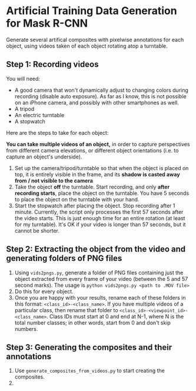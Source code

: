 # Artificial Training Data Generation for Mask R-CNN

Generate several artifical composites with pixelwise annotations for each object, using videos taken of each object rotating atop a turntable.

## Step 1: Recording videos

You will need: 

* A good camera that won't dynamically adjust to changing colors during recording (disable auto exposure). As far as I know, this is not possible on an iPhone camera, and possibly with other smartphones as well.
* A tripod
* An electric turntable
* A stopwatch

Here are the steps to take for each object:

**You can take multiple videos of an object,** in order to capture perspectives from different camera elevations, or different object orientations (i.e. to capture an object's underside).

1. Set up the camera/tripod/turntable so that when the object is placed on top, it is entirely visible in the frame, and its **shadow is casted away from / not visible to the camera**
2. Take the object **off** the turntable. Start recording, and only **after recording starts**, place the object on the turntable. You have 5 seconds to place the object on the turntable with your hand. 
3. Start the stopwatch after placing the object. Stop recording after 1 minute. Currently, the script only processes the first 57 seconds after the video starts. This is just enough time for an entire rotation (at least for my turntable). It's OK if your video is longer than 57 seconds, but it cannot be shorter.

## Step 2: Extracting the object from the video and generating folders of PNG files

1. Using `vids2pngs.py`, generate a folder of PNG files containing just the object extracted from every frame of your video (between the 5 and 57 second marks). The usage is `python vids2pngs.py <path to .MOV file>`
2. Do this for every object.
3. Once you are happy with your results, rename each of these folders in this format: `<class_id>-<class_name>`. If you have multiple videos of a particular class, then rename that folder to `<class_id>-<viewpoint_id>-<class_name>`. Class IDs must start at 0 and end at N-1, where N is the total number classes; in other words, start from 0 and don't skip numbers. 

## Step 3: Generating the composites and their annotations

1. Use `generate_composites_from_videos.py` to start creating the composites. 
2. 
